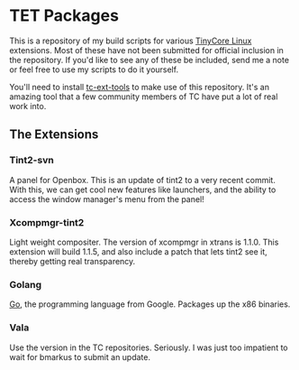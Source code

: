 TET Packages
============

This is a repository of my build scripts for various [TinyCore Linux][1]
extensions. Most of these have not been submitted for official inclusion in
the repository. If you'd like to see any of these be included, send me a note
or feel free to use my scripts to do it yourself.

You'll need to install [tc-ext-tools][2] to make use of this repository. It's
an amazing tool that a few community members of TC have put a lot of real work
into.

[1]: http://www.tinycorelinux.net
[2]: http://code.google.com/p/tc-ext-tools/

The Extensions
--------------

### Tint2-svn

A panel for Openbox. This is an update of tint2 to a very recent commit. With this, we can get cool
new features like launchers, and the ability to access the window manager's menu
from the panel!

### Xcompmgr-tint2

Light weight compositer. The version of xcompmgr in xtrans is 1.1.0. This
extension will build 1.1.5, and also include a patch that lets tint2 see it,
thereby getting real transparency.

### Golang 

[Go][3], the programming language from Google. Packages up the x86 binaries.

[3]: http://golang.org

### Vala

Use the version in the TC repositories. Seriously. I was just too impatient to
wait for bmarkus to submit an update.
